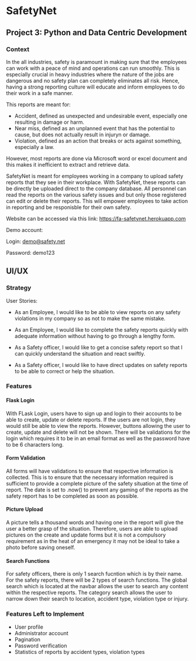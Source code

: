 # SafetyNet

## Project 3: Python and Data Centric Development

### Context
In the all industries, safety is paramount in making sure that the employees can work with a peace of mind and operations can run smoothly. This is especially crucial in heavy industries where the nature of the jobs are dangerous and no safety plan can completely eliminates all risk. Hence, having a strong reporting culture will educate and inform employees to do their work in a safe manner. 

This reports are meant for:
- Accident, defined as unexpected and undesirable event, especially one resulting in damage or harm. 
- Near miss, defined as an unplanned event that has the potential to cause, but does not actually result in injuryn or damage.
- Violation, defined as an action that breaks or acts against something, especially a law.

However, most reports are done via Microsoft word or excel document and this makes it inefficient to extract and retrieve data.

SafetyNet is meant for employees working in a company to upload safety reports that they see in their workplace. With SafetyNet, these reports can be directly be uploaded direct to the company database. All personnel can read the reports on the various safety issues and but only those registered can edit or delete their reports. This will empower employees to take action in reporting and be responisble for their own safety.

Website can be accessed via this link: https://fa-safetynet.herokuapp.com

Demo account:

Login: demo@safety.net

Password: demo123

## UI/UX

### Strategy
User Stories:

- As an Employee, I would like to be able to view reports on any safety violations in my company so as not to make the same mistake.

- As an Employee, I would like to complete the safety reports quickly with adequate information without having to go through a lengthy form.

- As a Safety officer, I would like to get a concise safety report so that I can quickly understand the situation and react swiftly.

- As a Safety officer, I would like to have direct updates on safety reports to be able to correct or help the situation.

### Features
#### Flask Login
With FLask Login, users have to sign up and login to their accounts to be able to create, update or delete reports. If the users are not login, they would still be able to view the reports. However, buttons allowing the user to create, update and delete will not be shown. There will be validations for the login which requires it to be in an email format as well as the password have to be 6 characters long.

#### Form Validation
All forms will have validations to ensure that respective information is collected. This is to ensure that the necessary information required is sufficient to provide a complete picture of the safety situation at the time of report. The date is set to .now() to prevent any gaming of the reports as the safety report has to be completed as soon as possible.

#### Picture Upload
A picture tells a thousand words and having one in the report will give the user a better grasp of the situation. Therefore, users are able to upload pictures on the create and update forms but it is not a compulsory requirement as in the heat of an emergency it may not be ideal to take a photo before saving oneself.

#### Search Functions
For safety officers, there is only 1 search fucntion which is by their name. For the safety reports, there will be 2 types of search functions. The global search which is located at the navbar allows the user to search any content within the respective reports. The category search allows the user to narrow down their search to location, accident type, violation type or injury.

### Features Left to Implement
- User profile
- Administrator account
- Pagination
- Password verification
- Statistics of reports by accident types, violation types
